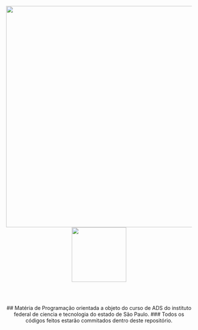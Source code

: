 <p align="center">
<img src="https://i.imgur.com/p40chf4.png" width="600"><img src="https://www.ifsp.edu.br/images/Marca_IFSP_2015031.png" width="148">
</p><br><br>
<p align="center">
## Matéria de Programação orientada a objeto do curso de ADS do instituto federal de ciencia e tecnologia do estado de São Paulo.
### Todos os códigos feitos estarão commitados dentro deste repositório.</p>